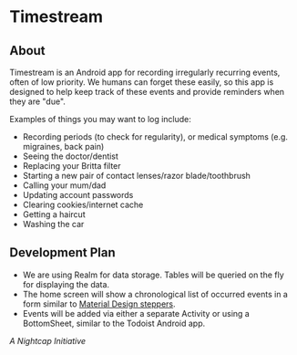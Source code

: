 # Timestream

## About
Timestream is an Android app for recording irregularly recurring events, often of low priority. We humans can forget these easily, so this app is designed to help keep track of these events and provide reminders when they are "due".

Examples of things you may want to log include:
- Recording periods (to check for regularity), or medical symptoms (e.g. migraines, back pain)
- Seeing the doctor/dentist
- Replacing your Britta filter
- Starting a new pair of contact lenses/razor blade/toothbrush
- Calling your mum/dad
- Updating account passwords
- Clearing cookies/internet cache
- Getting a haircut
- Washing the car

## Development Plan
- We are using Realm for data storage. Tables will be queried on the fly for displaying the data.
- The home screen will show a chronological list of occurred events in a form similar to [Material Design steppers](https://material.io/guidelines/components/steppers.html).
- Events will be added via either a separate Activity or using a BottomSheet, similar to the Todoist Android app.

_A Nightcap Initiative_